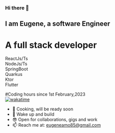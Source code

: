 ### Hi there 👋

## I am Eugene, a software Engineer

# A full stack developer
ReactJs/Ts <br/>
NodeJs/Ts <br/>
SpringBoot <br/>
Quarkus <br/>
Ktor <br/>
Flutter <br/>

#Coding hours since 1st February,2023 <br/>
[![wakatime](https://wakatime.com/badge/user/d003b8ee-6de9-4c42-8918-5e3c25de2904.svg)](https://wakatime.com/@d003b8ee-6de9-4c42-8918-5e3c25de2904) <br/>
- 🔭 Cooking, will be ready soon
- 🌱 Wake up and build
- 😎 Open for collaborations, gigs and work
- 📫 Reach me at: eugeneamo85@gmail.com

